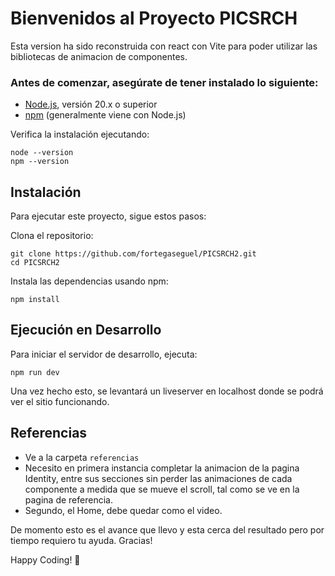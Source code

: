 # Bienvenidos al Proyecto PICSRCH

Esta version ha sido reconstruida con react con Vite para poder utilizar las bibliotecas de animacion de componentes.

### Antes de comenzar, asegúrate de tener instalado lo siguiente:

- [Node.js](https://nodejs.org/), versión 20.x o superior
- [npm](https://www.npmjs.com/) (generalmente viene con Node.js)

Verifica la instalación ejecutando:

```
node --version
npm --version
```

## Instalación
Para ejecutar este proyecto, sigue estos pasos:

Clona el repositorio:

```
git clone https://github.com/fortegaseguel/PICSRCH2.git
cd PICSRCH2
```

Instala las dependencias usando npm:

```
npm install
```

## Ejecución en Desarrollo
Para iniciar el servidor de desarrollo, ejecuta:

```
npm run dev
```

Una vez hecho esto, se levantará un liveserver en localhost donde se podrá ver el sitio funcionando.

## Referencias
- Ve a la carpeta `referencias`
- Necesito en primera instancia completar la animacion de la pagina Identity, entre sus secciones sin perder las animaciones de cada componente a medida que se mueve el scroll, tal como se ve en la pagina de referencia.
- Segundo, el Home, debe quedar como el video.

De momento esto es el avance que llevo y esta cerca del resultado pero por tiempo requiero tu ayuda. Gracias!

Happy Coding! :rocket:

